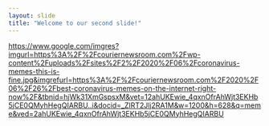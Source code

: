 ```yaml
---
layout: slide
title: "Welcome to our second slide!"
---
```

https://www.google.com/imgres?imgurl=https%3A%2F%2Fcouriernewsroom.com%2Fwp-content%2Fuploads%2Fsites%2F2%2F2020%2F06%2Fcoronavirus-memes-this-is-fine.jpg&imgrefurl=https%3A%2F%2Fcouriernewsroom.com%2F2020%2F06%2F26%2Fbest-coronavirus-memes-on-the-internet-right-now%2F&tbnid=hjWk31XmGspsxM&vet=12ahUKEwie_4qxnOfrAhWjt3EKHb5jCE0QMyhHegQIARBU..i&docid=_ZlRT2Jlj2RA1M&w=1200&h=628&q=meme&ved=2ahUKEwie_4qxnOfrAhWjt3EKHb5jCE0QMyhHegQIARBU
